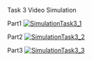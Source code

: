 Task 3 Video Simulation

Part1
[![SimulationTask3_1](https://www.youtube.com/watch?v=dY0fBSbJ9ZQ)](https://www.youtube.com/watch?v=dY0fBSbJ9ZQ)

Part2
[![SimulationTask3_2](https://www.youtube.com/watch?v=XWmggH0nzw0)](https://www.youtube.com/watch?v=XWmggH0nzw0)

Part3
[![SimulationTask3_3](https://www.youtube.com/watch?v=F3XA9Y9kwZY)](https://www.youtube.com/watch?v=F3XA9Y9kwZY)
